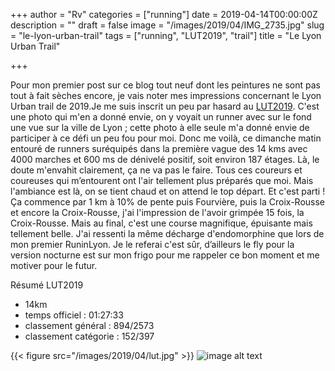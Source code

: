 +++
author = "Rv"
categories = ["running"]
date = 2019-04-14T00:00:00Z
description = ""
draft = false
image = "/images/2019/04/IMG_2735.jpg"
slug = "le-lyon-urban-trail"
tags = ["running", "LUT2019", "trail"]
title = "Le Lyon Urban Trail"

+++


Pour mon premier post sur ce blog tout neuf dont les peintures ne sont pas tout à fait sèches encore, je vais noter mes impressions concernant le Lyon Urban trail de 2019.Je me suis inscrit un peu par hasard au [LUT2019](https://www.lyonurbantrail.com/). C'est une photo qui m'en a donné envie, on y voyait un runner avec sur le fond une vue sur la ville de Lyon ; cette photo à elle seule m'a donné envie de participer à ce défi un peu fou pour moi. Donc me voilà, ce dimanche matin entouré de runners suréquipés dans la première vague des 14 kms avec 4000 marches et 600 ms de dénivelé positif, soit environ 187 étages. Là, le doute m'envahit clairement, ça ne va pas le faire. Tous ces coureurs et coureuses qui m’entourent ont l'air tellement plus préparés que moi. Mais l'ambiance est là, on se tient chaud et on attend le top départ. Et c'est parti ! Ça commence par 1 km à 10% de pente puis Fourvière, puis la Croix-Rousse et encore la Croix-Rousse, j'ai l'impression de l'avoir grimpée 15 fois, la Croix-Rousse. Mais au final, c'est une course magnifique, épuisante mais tellement belle. J'ai ressenti la même décharge d'endomorphine que lors de mon premier RuninLyon. Je le referai c'est sûr, d’ailleurs le fly pour la version nocturne est sur mon frigo pour me rappeler ce bon moment et me motiver pour le futur.

Résumé
LUT2019
* 14km
* temps officiel : 01:27:33
* classement général : 894/2573
* classement catégorie : 152/397

{{< figure src="/images/2019/04/lut.jpg" >}}
![image alt text](/images/2019/04/IMG_2735.jpg)
